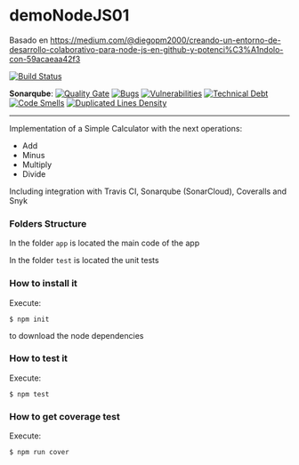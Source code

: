 # demoNodeJS01
Basado en https://medium.com/@diegopm2000/creando-un-entorno-de-desarrollo-colaborativo-para-node-js-en-github-y-potenci%C3%A1ndolo-con-59acaeaa42f3


[![Build Status](https://travis-ci.org/QuiqueOlaso/demoNodeJS01.svg?branch=master)](https://travis-ci.org/QuiqueOlaso/demoNodeJS01)

__Sonarqube__: [![Quality Gate](https://sonarcloud.io/api/badges/gate?key=QuiqueOlaso_demoNodeJS01)](https://sonarcloud.io/dashboard/index/QuiqueOlaso_demoNodeJS01)
[![Bugs](https://sonarcloud.io/api/badges/measure?key=QuiqueOlaso_demoNodeJS01&metric=bugs)]() [![Vulnerabilities](https://sonarcloud.io/api/badges/measure?key=QuiqueOlaso_demoNodeJS01&metric=vulnerabilities)]()
[![Technical Debt](https://sonarcloud.io/api/badges/measure?key=QuiqueOlaso_demoNodeJS01&metric=sqale_debt_ratio)](https://sonarcloud.io/dashboard/index/QuiqueOlaso_demoNodeJS01)
[![Code Smells](https://sonarcloud.io/api/badges/measure?key=QuiqueOlaso_demoNodeJS01&metric=code_smells)](https://sonarcloud.io/dashboard/index/QuiqueOlaso_demoNodeJS01)
[![Duplicated Lines Density](https://sonarcloud.io/api/badges/measure?key=QuiqueOlaso_demoNodeJS01&metric=duplicated_lines_density)](https://sonarcloud.io/dashboard/index/QuiqueOlaso_demoNodeJS01)

-----------------------

Implementation of a Simple Calculator with the next operations:

* Add
* Minus
* Multiply
* Divide

Including integration with Travis CI, Sonarqube (SonarCloud), Coveralls and Snyk

### Folders Structure

In the folder `app` is located the main code of the app

In the folder `test` is located the unit tests

### How to install it

Execute:

```shell
$ npm init
```
to download the node dependencies

### How to test it

Execute:

```shell
$ npm test
```

### How to get coverage test

Execute:

```shell
$ npm run cover
```